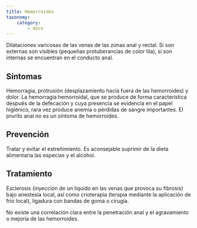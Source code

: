 ```yaml
---
title: Hemorroides
taxonomy:
    category:
        - docs
---
```


Dilataciones varicosas de las venas de las zonas anal y rectal. Si son externas son visibles (pequeñas protuberancias de color lila), si son internas se encuentran en el conducto anal.

## Síntomas

Hemorragia, protrusión (desplazamiento hacia fuera de las hemorroides) y dolor. La hemorragia hemorroidal, que se produce de forma característica después de la defecación y cuya presencia se evidencia en el papel higiénico, rara vez produce anemia o pérdidas de sangre importantes. El prurito anal no es un síntoma de hemorroides.

## Prevención

Tratar y evitar el estreñimiento. Es aconsejable suprimir de la dieta alimentaria las especias y el alcohol.

## Tratamiento

Esclerosis (inyección de un líquido en las venas que provoca su fibrosis) bajo anestesia local, así como crioterapia (terapia mediante la aplicación de frío local), ligadura con bandas de goma o cirugía.

No existe una correlación clara entre la penetración anal y el agravamiento o mejoría de las hemorroides.